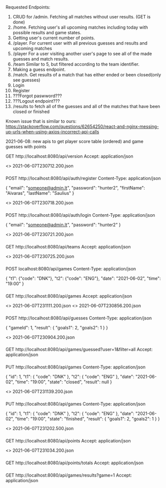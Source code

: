 Requested Endpoints: 
1. CRUD for /admin. Fetching all matches without user results. (GET is done)
2. /home. Fetching user's all upcoming matches including today with possible results and game states.
3. Getting user's current number of points.
4. /player. For current user with all previous guesses and results and upcoming matches
5. /player For a user visiting another user's page to see all of the made guesses and match results.
6. /team Similar to 5, but filtered according to the team identifier.
7. Making a guess endpoint.
8. /match. Get results of a match that has either ended or been closed(only see guesses)
9. Login
10. Register
11. ???Forgot paswword???
12. ???Logout endpoint???
13. /results to fetch all of the guesses and all of the matches that have been closed or finished

Known issue that is similar to ours:
https://stackoverflow.com/questions/62654250/react-and-nginx-messing-up-urls-when-using-axios-incorrect-api-calls


2021-06-08: new apis to get player score table (ordered) and game guesses with points

GET http://localhost:8080/api/version
Accept: application/json

<> 2021-06-07T230712.200.json
###
POST http://localhost:8080/api/auth/register
Content-Type: application/json

{
"email": "someone@admin.lt",
"password": "hunter2",
"firstName": "Aivaras",
"lastName": "Saulius"
}

<> 2021-06-07T230718.200.json
###
POST http://localhost:8080/api/auth/login
Content-Type: application/json

{
"email":  "someone@admin.lt",
"password": "hunter2"
}

<> 2021-06-07T230721.200.json

###
GET http://localhost:8080/api/teams
Accept: application/json

<> 2021-06-07T230725.200.json
###
POST localhost:8080/api/games
Content-Type: application/json

{
"t1": {"code":  "DNK"},
"t2": {"code":  "ENG"},
"date": "2021-06-02",
"time": "19:00"
}

###
GET http://localhost:8080/api/games
Accept: application/json

<> 2021-06-07T231111.200.json
<> 2021-06-07T230856.200.json
###

POST http://localhost:8080/api/guesses
Content-Type: application/json

{
"gameId": 1,
"result": {
"goals1": 2,
"goals2": 1
}
}

<> 2021-06-07T230904.200.json

###
GET http://localhost:8080/api/games/guessed?user=1&filter=all
Accept: application/json

###

PUT http://localhost:8080/api/games
Content-Type: application/json

{
"id": 1,
"t1": {
"code": "DNK"
},
"t2": {
"code": "ENG"
},
"date": "2021-06-02",
"time": "19:00",
"state": "closed",
"result": null
}

<> 2021-06-07T231139.200.json

###
PUT http://localhost:8080/api/games
Content-Type: application/json

{
"id": 1,
"t1": {
"code": "DNK"
},
"t2": {
"code": "ENG"
},
"date": "2021-06-02",
"time": "19:00",
"state": "finished",
"result": {
"goals1": 2,
"goals2": 1
}
}

<> 2021-06-07T231202.500.json

###
GET http://localhost:8080/api/points
Accept: application/json

<> 2021-06-07T231034.200.json

###
GET http://localhost:8080/api/points/totals
Accept: application/json


###
GET http://localhost:8080/api/games/results?game=1
Accept: application/json

